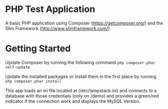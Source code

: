 PHP Test Application
============

A basic PHP application using Composer (https://getcomposer.org/) and the Slim Framework (http://www.slimframework.com/).

Getting Started
============

Update Composer by running the following command
```php composer.phar self-update```

Update the installed packages or install them in the first place by running
```php composer.phar install```

This app loads an ini file located at (/etc/lampstack.ini) and connects to a database with those credentials (only on /demo) and provides a green/red indicator if the connection work and displays the MySQL Version.
